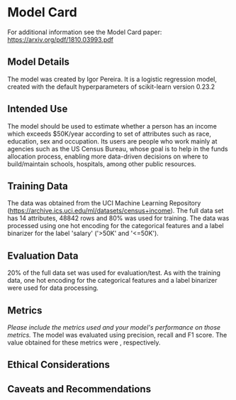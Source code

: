 # Model Card

For additional information see the Model Card paper: https://arxiv.org/pdf/1810.03993.pdf

## Model Details
The model was created by Igor Pereira. It is a logistic regression model, created with the default hyperparameters of scikit-learn version 0.23.2

## Intended Use
The model should be used to estimate whether a person has an income which exceeds $50K/year according to set of attributes such as race, education, sex and occupation.
Its users are people who work mainly at agencies such as the US Census Bureau, whose goal is to help in the funds allocation process, enabling more data-driven decisions on where to build/maintain schools, hospitals, among other public resources. 

## Training Data
The data was obtained from the UCI Machine Learning Repository (https://archive.ics.uci.edu/ml/datasets/census+income).
The full data set has 14 attributes, 48842 rows and 80% was used for training. The data was processed using one hot encoding
for the categorical features and a label binarizer for the label 'salary' ('>50K' and '<=50K').

## Evaluation Data
20% of the full data set was used for evaluation/test. As with the training data, one hot encoding for the categorical
features and a label binarizer were used for data processing.

## Metrics
_Please include the metrics used and your model's performance on those metrics._
The model was evaluated using precision, recall and F1 score. The value obtained for these metrics were , respectively.

## Ethical Considerations

## Caveats and Recommendations
